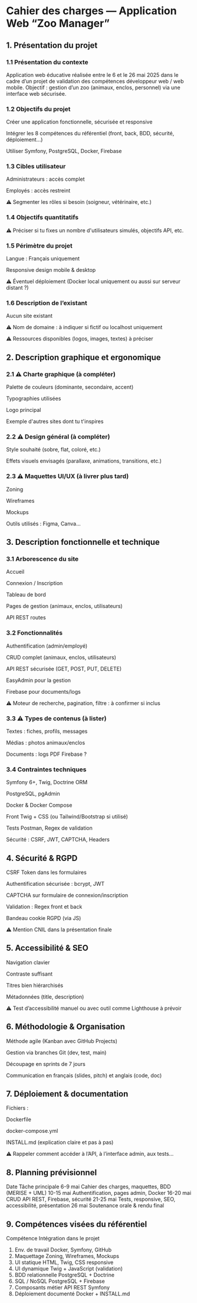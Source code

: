 # Cahier des charges — Application Web “Zoo Manager”

## 1. Présentation du projet
### 1.1 Présentation du contexte
Application web éducative réalisée entre le 6 et le 26 mai 2025 dans le cadre d’un projet de validation des compétences développeur web / web mobile.
Objectif : gestion d’un zoo (animaux, enclos, personnel) via une interface web sécurisée.

### 1.2 Objectifs du projet
Créer une application fonctionnelle, sécurisée et responsive

Intégrer les 8 compétences du référentiel (front, back, BDD, sécurité, déploiement…)

Utiliser Symfony, PostgreSQL, Docker, Firebase

### 1.3 Cibles utilisateur
Administrateurs : accès complet

Employés : accès restreint

⚠️ Segmenter les rôles si besoin (soigneur, vétérinaire, etc.)

### 1.4 Objectifs quantitatifs
⚠️ Préciser si tu fixes un nombre d'utilisateurs simulés, objectifs API, etc.

### 1.5 Périmètre du projet
Langue : Français uniquement

Responsive design mobile & desktop

⚠️ Éventuel déploiement (Docker local uniquement ou aussi sur serveur distant ?)

### 1.6 Description de l’existant
Aucun site existant

⚠️ Nom de domaine : à indiquer si fictif ou localhost uniquement

⚠️ Ressources disponibles (logos, images, textes) à préciser

## 2. Description graphique et ergonomique
### 2.1 ⚠️ Charte graphique (à compléter)
Palette de couleurs (dominante, secondaire, accent)

Typographies utilisées

Logo principal

Exemple d'autres sites dont tu t'inspires

### 2.2 ⚠️ Design général (à compléter)
Style souhaité (sobre, flat, coloré, etc.)

Effets visuels envisagés (parallaxe, animations, transitions, etc.)

### 2.3 ⚠️ Maquettes UI/UX (à livrer plus tard)
Zoning

Wireframes

Mockups

Outils utilisés : Figma, Canva…

## 3. Description fonctionnelle et technique
### 3.1 Arborescence du site
Accueil

Connexion / Inscription

Tableau de bord

Pages de gestion (animaux, enclos, utilisateurs)

API REST routes

### 3.2 Fonctionnalités
Authentification (admin/employé)

CRUD complet (animaux, enclos, utilisateurs)

API REST sécurisée (GET, POST, PUT, DELETE)

EasyAdmin pour la gestion

Firebase pour documents/logs

⚠️ Moteur de recherche, pagination, filtre : à confirmer si inclus

### 3.3 ⚠️ Types de contenus (à lister)
Textes : fiches, profils, messages

Médias : photos animaux/enclos

Documents : logs PDF Firebase ?

### 3.4 Contraintes techniques
Symfony 6+, Twig, Doctrine ORM

PostgreSQL, pgAdmin

Docker & Docker Compose

Front Twig + CSS (ou Tailwind/Bootstrap si utilisé)

Tests Postman, Regex de validation

Sécurité : CSRF, JWT, CAPTCHA, Headers

## 4. Sécurité & RGPD
CSRF Token dans les formulaires

Authentification sécurisée : bcrypt, JWT

CAPTCHA sur formulaire de connexion/inscription

Validation : Regex front et back

Bandeau cookie RGPD (via JS)

⚠️ Mention CNIL dans la présentation finale

## 5. Accessibilité & SEO
Navigation clavier

Contraste suffisant

Titres bien hiérarchisés

Métadonnées (title, description)

⚠️ Test d’accessibilité manuel ou avec outil comme Lighthouse à prévoir

## 6. Méthodologie & Organisation
Méthode agile (Kanban avec GitHub Projects)

Gestion via branches Git (dev, test, main)

Découpage en sprints de 7 jours

Communication en français (slides, pitch) et anglais (code, doc)

## 7. Déploiement & documentation
Fichiers :

Dockerfile

docker-compose.yml

INSTALL.md (explication claire et pas à pas)

⚠️ Rappeler comment accéder à l’API, à l’interface admin, aux tests…

## 8. Planning prévisionnel
Date	Tâche principale
6-9 mai	Cahier des charges, maquettes, BDD (MERISE + UML)
10-15 mai	Authentification, pages admin, Docker
16-20 mai	CRUD API REST, Firebase, sécurité
21-25 mai	Tests, responsive, SEO, accessibilité, présentation
26 mai	Soutenance orale & rendu final

## 9. Compétences visées du référentiel
Compétence	Intégration dans le projet
1. Env. de travail	Docker, Symfony, GitHub
2. Maquettage	Zoning, Wireframes, Mockups
3. UI statique	HTML, Twig, CSS responsive
4. UI dynamique	Twig + JavaScript (validation)
5. BDD relationnelle	PostgreSQL + Doctrine
6. SQL / NoSQL	PostgreSQL + Firebase
7. Composants métier	API REST Symfony
8. Déploiement documenté	Docker + INSTALL.md